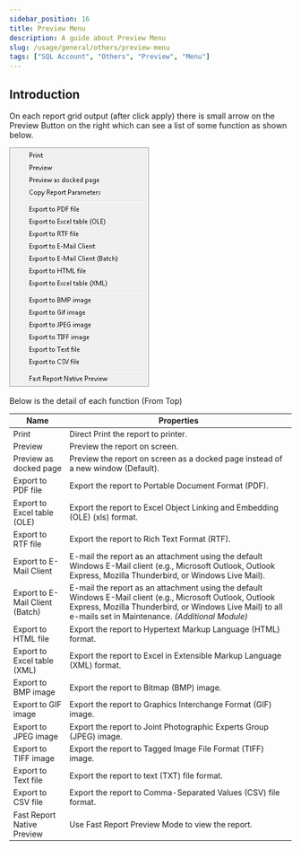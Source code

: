 ```yaml
---
sidebar_position: 16
title: Preview Menu
description: A guide about Preview Menu
slug: /usage/general/others/preview-menu
tags: ["SQL Account", "Others", "Preview", "Menu"]
---
```


## Introduction

On each report grid output (after click apply) there is small arrow on the Preview Button on the right which can see a list of some function as shown below.

![menu-list](../../../../static/img/usage/general/others/preview-menu/menu-list.jpg)

Below is the detail of each function (From Top)

| Name | Properties |
|------|-------------|
| Print | Direct Print the report to printer. |
| Preview | Preview the report on screen. |
| Preview as docked page | Preview the report on screen as a docked page instead of a new window (Default). |
| Export to PDF file | Export the report to Portable Document Format (PDF). |
| Export to Excel table (OLE) | Export the report to Excel Object Linking and Embedding (OLE) (xls) format. |
| Export to RTF file | Export the report to Rich Text Format (RTF). |
| Export to E-Mail Client | E-mail the report as an attachment using the default Windows E-Mail client (e.g., Microsoft Outlook, Outlook Express, Mozilla Thunderbird, or Windows Live Mail). |
| Export to E-Mail Client (Batch) | E-mail the report as an attachment using the default Windows E-Mail client (e.g., Microsoft Outlook, Outlook Express, Mozilla Thunderbird, or Windows Live Mail) to all e-mails set in Maintenance. *(Additional Module)* |
| Export to HTML file | Export the report to Hypertext Markup Language (HTML) format. |
| Export to Excel table (XML) | Export the report to Excel in Extensible Markup Language (XML) format. |
| Export to BMP image | Export the report to Bitmap (BMP) image. |
| Export to GIF image | Export the report to Graphics Interchange Format (GIF) image. |
| Export to JPEG image | Export the report to Joint Photographic Experts Group (JPEG) image. |
| Export to TIFF image | Export the report to Tagged Image File Format (TIFF) image. |
| Export to Text file | Export the report to text (TXT) file format. |
| Export to CSV file | Export the report to Comma-Separated Values (CSV) file format. |
| Fast Report Native Preview | Use Fast Report Preview Mode to view the report. |
